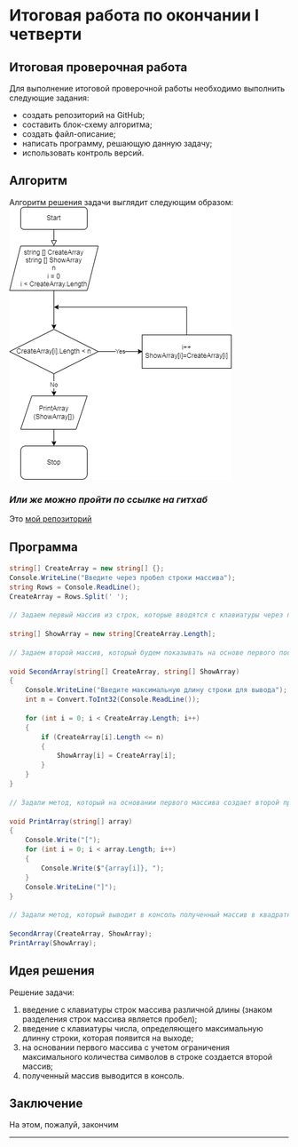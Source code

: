# Итоговая работа по окончании I четверти

## Итоговая проверочная работа

Для выполнение итоговой проверочной работы необходимо выполнить следующие задания: 

* создать репозиторий на GitHub;
* составить блок-схему алгоритма;
* создать файл-описание;
* написать программу, решающую данную задачу;
* использовать контроль версий.

## Алгоритм

Алгоритм решения задачи выглядит следующим образом:
![Алгоритм!](Algorithm.png)

### *Или же можно пройти по ссылке на гитхаб*

Это [мой репозиторий](https://https://github.com/selemenevpavel/controlwork1)

## Программа 

```C#
string[] CreateArray = new string[] {};
Console.WriteLine("Введите через пробел строки массива");
string Rows = Console.ReadLine();
CreateArray = Rows.Split(' ');

// Задаем первый массив из строк, которые вводятся с клавиатуры через пробел

string[] ShowArray = new string[CreateArray.Length];

// Задаем второй массив, который будем показывать на основе первого после работы метода

void SecondArray(string[] CreateArray, string[] ShowArray)
{
    Console.WriteLine("Введите максимальную длину строки для вывода");
    int n = Convert.ToInt32(Console.ReadLine());

    for (int i = 0; i < CreateArray.Length; i++)
    {
        if (CreateArray[i].Length <= n)
        {
            ShowArray[i] = CreateArray[i];
        }
    }
}

// Задали метод, который на основании первого массива создает второй при условии максимального количества символов не больше n

void PrintArray(string[] array)
{
    Console.Write("[");
    for (int i = 0; i < array.Length; i++)
    {
        Console.Write($"{array[i]}, ");
    }
    Console.WriteLine("]");
}

// Задали метод, который выводит в консоль полученный массив в квадратных скобках

SecondArray(CreateArray, ShowArray);
PrintArray(ShowArray);
```

## Идея решения
Решение задачи: 
1. введение с клавиатуры строк массива различной длины (знаком разделения строк массива является пробел);
2. введение с клавиатуры числа, определяющего максимальную длинну строки, которая появится на выходе;
3. на основании первого массива с учетом ограничения максимального количества символов в строке создается второй массив;
4. полученный массив выводится в консоль.



## Заключение
На этом, пожалуй, закончим
****